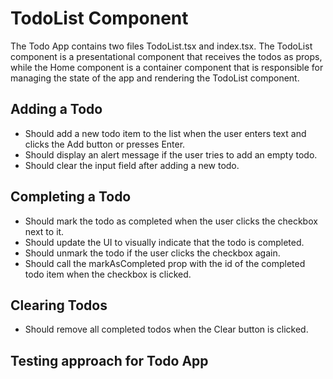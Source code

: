# TodoList Component

The Todo App contains two files TodoList.tsx and index.tsx. The TodoList component is a presentational component that
receives the todos as props, while the Home component is a container component that is responsible for managing the
state of the app and rendering the TodoList component.

## Adding a Todo

* Should add a new todo item to the list when the user enters text and clicks the Add button or presses Enter.
* Should display an alert message if the user tries to add an empty todo.
* Should clear the input field after adding a new todo.

## Completing a Todo

* Should mark the todo as completed when the user clicks the checkbox next to it.
* Should update the UI to visually indicate that the todo is completed.
* Should unmark the todo if the user clicks the checkbox again.
* Should call the markAsCompleted prop with the id of the completed todo item when the checkbox is clicked.

## Clearing Todos

* Should remove all completed todos when the Clear button is clicked.

## Testing approach for Todo App
